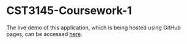 # CST3145-Coursework-1
The live demo of this application, which is being hosted using GitHub pages, can be accessed [here](https://ahk294.github.io/CST3145-Coursework-1/).
